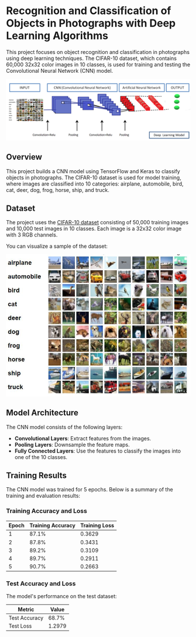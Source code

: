 # Recognition and Classification of Objects in Photographs with Deep Learning Algorithms

This project focuses on object recognition and classification in photographs using deep learning techniques. The CIFAR-10 dataset, which contains 60,000 32x32 color images in 10 classes, is used for training and testing the Convolutional Neural Network (CNN) model.

![Deep Learning Model](deep7.png)  

## Overview
This project builds a CNN model using TensorFlow and Keras to classify objects in photographs. The CIFAR-10 dataset is used for model training, where images are classified into 10 categories: airplane, automobile, bird, cat, deer, dog, frog, horse, ship, and truck.

## Dataset
The project uses the [CIFAR-10 dataset](https://www.cs.toronto.edu/~kriz/cifar.html) consisting of 50,000 training images and 10,000 test images in 10 classes. Each image is a 32x32 color image with 3 RGB channels.

You can visualize a sample of the dataset:

![Dataset Sample](cifar10_images.jpg)

## Model Architecture
The CNN model consists of the following layers:
- **Convolutional Layers**: Extract features from the images.
- **Pooling Layers**: Downsample the feature maps.
- **Fully Connected Layers**: Use the features to classify the images into one of the 10 classes.

## Training Results

The CNN model was trained for 5 epochs. Below is a summary of the training and evaluation results:

### Training Accuracy and Loss

| Epoch | Training Accuracy | Training Loss |
|-------|-------------------|---------------|
| 1     | 87.1%             | 0.3629        |
| 2     | 87.8%             | 0.3431        |
| 3     | 89.2%             | 0.3109        |
| 4     | 89.7%             | 0.2911        |
| 5     | 90.7%             | 0.2663        |

### Test Accuracy and Loss

The model's performance on the test dataset:

| Metric         | Value     |
|----------------|-----------|
| Test Accuracy  | 68.7%     |
| Test Loss      | 1.2979    |



